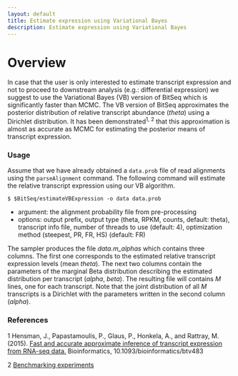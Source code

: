 ```yaml
---
layout: default
title: Estimate expression using Variational Bayes
description: Estimate expression using Variational Bayes
---
```


# Overview

In case that the user is only interested to estimate transcript expression and not to proceed to downstream analysis (e.g.: differential expression) we suggest to use the Variational Bayes (VB) version of BitSeq which is significantly faster than MCMC. The VB version of BitSeq approximates the posterior distribution of relative transcript abundance (*theta*) using a Dirichlet distribution. It has been demonstrated<sup>1, 2</sup> that this approximation is almost as accurate as MCMC for estimating the posterior means of transcript expression. 

### Usage

Assume that we have already obtained a `data.prob` file of read alignments using the `parseAlignment` command. The following command will estimate the relative transcript expression using our VB algorithm.

```
$ $BitSeq/estimateVBExpression -o data data.prob
```

 * argument: the alignment probability file from pre-processing
 * options: output prefix, output type (theta, RPKM, counts, default: theta), transcript info file, number of threads to use (default: 4), optimization method (steepest, PR, FR, HS) (default: FR)

The sampler produces the file *data.m_alphas* which contains three columns. The first one corresponds to the estimated relative transcript expression levels (mean *theta*). The next two columns contain the parameters of the marginal Beta distribution describing the estimated distribution per transcript (*alpha*, *beta*). The resulting file will contains *M* lines, one for each transcript. Note that the joint distribution of all *M* transcripts is a Dirichlet with the parameters written in the second column (*alpha*).

### References

 1 Hensman, J., Papastamoulis, P., Glaus, P., Honkela, A., and Rattray, M. (2015). [Fast and accurate approximate inference of transcript expression from RNA-seq data.](http://bioinformatics.oxfordjournals.org/content/early/2015/09/04/bioinformatics.btv483) Bioinformatics, 10.1093/bioinformatics/btv483
 
 2 [Benchmarking experiments](https://github.com/BitSeq/BitSeqVB_benchmarking)
